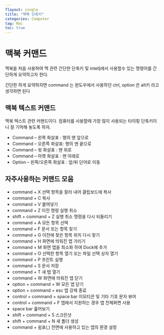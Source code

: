 ```yaml
---
flayout: single
title: "맥북 단축키"
categories: Computer
tag: Mac
toc: true
---
```




#  맥북 커맨드

맥북을 처음 사용하여 맥 관련 간단한 단축키 및 intellj에서 사용할수 있는 명령어를 간단하게 요약하고자 한다.

간단한 하게 요약하자면 command 는 윈도우에서 사용하던 ctrl, option 은 alt키 라고 생각하면 된다



##  맥북 텍스트 커맨드

 맥북 텍스트 관련 커맨드이다. 컴퓨터를 사용할때 가장 많이 사용되는 타이핑 단축키이니 잘 기억해 놓도록 하자.

- Command – 왼쪽 화살표 : 행의 맨 앞으로 
- Command – 오른쪽 화살표: 행의 맨 끝으로
- Command – 윗 화살표 : 맨 위로 
- Command – 아랫 화살표 : 맨 아래로 
- Option – 왼쪽/오른쪽 화살표 : 앞/뒤 단어로 이동 



##  자주사용하는 커맨드 모음

- command + X 선택 항목을 잘라 내어 클립보드에 복사
- command + C 복사
- command + V 붙여넣기
- command + Z 이전 명령 실행 취소
- shift + command + Z 실행 취소 명령을 다시 되돌리기
- command + A 모든 항목 선택
- command + F 문서 또는 항목 찾기
- command + G 이전에 찾은 항목 위치 다시 찾기
- command + H 화면에 띄워진 앱 가리기
- command + M 화면 앱을 최소화 하여 Dock에 추가
- command + O 선택한 항목 열기 또는 파일 선택 상자 열기
- command + P 프린트 실행
- command + S 문서 저장
- command + T 새 탭 열기
- command + W 화면에 띄워진 앱 닫기
- option + command + W 모든 앱 닫기
- option + command + esc 앱 강제 종료
- control + command + space bar 이모티콘 및 기타 기호 문자 뷰어
- control + command + F 앱에서 지원하는 경우 앱 전체화면 사용
- space bar 훑어보기
- shift + command + 5 스크린샷
- shift + command + N 새 폴더 생성
- command + 쉼표(,) 전면에 사용하고 있는 앱의 환경 설정
